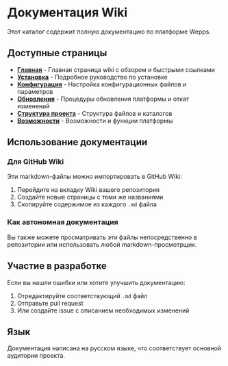 # Документация Wiki

Этот каталог содержит полную документацию по платформе Wepps.

## Доступные страницы

- **[Главная](Home.md)** - Главная страница wiki с обзором и быстрыми ссылками
- **[Установка](Installation.md)** - Подробное руководство по установке
- **[Конфигурация](Configuration.md)** - Настройка конфигурационных файлов и параметров
- **[Обновления](Updates.md)** - Процедуры обновления платформы и откат изменений
- **[Структура проекта](Project-Structure.md)** - Структура файлов и каталогов
- **[Возможности](Features.md)** - Возможности и функции платформы

## Использование документации

### Для GitHub Wiki

Эти markdown-файлы можно импортировать в GitHub Wiki:

1. Перейдите на вкладку Wiki вашего репозитория
2. Создайте новые страницы с теми же названиями
3. Скопируйте содержимое из каждого `.md` файла

### Как автономная документация

Вы также можете просматривать эти файлы непосредственно в репозитории или использовать любой markdown-просмотрщик.

## Участие в разработке

Если вы нашли ошибки или хотите улучшить документацию:

1. Отредактируйте соответствующий `.md` файл
2. Отправьте pull request
3. Или создайте issue с описанием необходимых изменений

## Язык

Документация написана на русском языке, что соответствует основной аудитории проекта.
